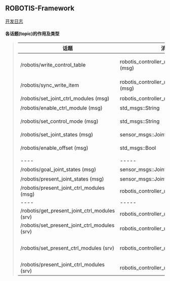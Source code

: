 ## ROBOTIS-Framework

[开发日志](develop_log.md)

#### 各话题(topic)的作用及类型
> |话题|消息类型|作用|
> |-|-|-|
> | /robotis/write_control_table |robotis_controller_msgs::WriteControlTable (msg) | 向设备（电机，开发板）同步写入数据（一个设备多个个item) |
> | /robotis/sync_write_item | robotis_controller_msgs::SyncWriteItem (msg) | 向设备（电机，开发板）同步写入数据（一个设备一个item) |
> | /robotis/set_joint_ctrl_modules (msg) | robotis_controller_msgs::JointCtrlModule | 设置电机名和当前模块名 |
> | /robotis/enable_ctrl_module (msg) | std_msgs::String | 设置控制模块 |
> | /robotis/set_control_mode (msg) | std_msgs::String | 设置控制模式，直接控制还是模块控制 |
> | /robotis/set_joint_states (msg) | sensor_msgs::JointState | 设置电机位置 |
> | /robotis/enable_offset  (msg)| std_msgs::Bool | 控制is_offset_enabled_，是否打开补偿 |
> | ---- | ----- | ---- |
> | /robotis/goal_joint_states (msg) | sensor_msgs::JointState | 目标电机状态 |
> | /robotis/present_joint_states (msg) | sensor_msgs::JointState | 当前电机状态 |
> | /robotis/present_joint_ctrl_modules (msg) | robotis_controller_msgs::JointCtrlModule | 发布当前模块 |
> | ---- | ----- | ---- |
> | /robotis/get_present_joint_ctrl_modules (srv) | robotis_controller_msgs::GetJointModule | 获取电机名和当前模块名 |
> | /robotis/set_present_joint_ctrl_modules (srv) | robotis_controller_msgs::SetJointModule | 设置电机名和当前模块名 | 
> | /robotis/set_present_ctrl_modules (srv) | robotis_controller_msgs::SetModule | 设置模块和/robotis/enable_ctrl_modul类似 |
> | /robotis/present_joint_ctrl_modules (srv) | robotis_controller_msgs::LoadOffset | 加载补偿 |
